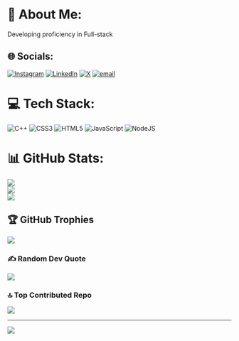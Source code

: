 # 💫 About Me:
Developing proficiency in Full-stack


## 🌐 Socials:
[![Instagram](https://img.shields.io/badge/Instagram-%23E4405F.svg?logo=Instagram&logoColor=white)](https://instagram.com/https://www.instagram.com/soumyo_o/) [![LinkedIn](https://img.shields.io/badge/LinkedIn-%230077B5.svg?logo=linkedin&logoColor=white)](https://linkedin.com/in/https://www.linkedin.com/in/soumyojitchoudhury/) [![X](https://img.shields.io/badge/X-black.svg?logo=X&logoColor=white)](https://x.com/https://x.com/soumyo_o) [![email](https://img.shields.io/badge/Email-D14836?logo=gmail&logoColor=white)](mailto:soumyoocontact@gmail.com) 

# 💻 Tech Stack:
![C++](https://img.shields.io/badge/c++-%2300599C.svg?style=for-the-badge&logo=c%2B%2B&logoColor=white) ![CSS3](https://img.shields.io/badge/css3-%231572B6.svg?style=for-the-badge&logo=css3&logoColor=white) ![HTML5](https://img.shields.io/badge/html5-%23E34F26.svg?style=for-the-badge&logo=html5&logoColor=white) ![JavaScript](https://img.shields.io/badge/javascript-%23323330.svg?style=for-the-badge&logo=javascript&logoColor=%23F7DF1E) ![NodeJS](https://img.shields.io/badge/node.js-6DA55F?style=for-the-badge&logo=node.js&logoColor=white)
# 📊 GitHub Stats:
![](https://github-readme-stats.vercel.app/api?username=soumyoo&theme=dark&hide_border=false&include_all_commits=false&count_private=false)<br/>
![](https://nirzak-streak-stats.vercel.app/?user=soumyoo&theme=dark&hide_border=false)<br/>
![](https://github-readme-stats.vercel.app/api/top-langs/?username=soumyoo&theme=dark&hide_border=false&include_all_commits=false&count_private=false&layout=compact)

## 🏆 GitHub Trophies
![](https://github-profile-trophy.vercel.app/?username=soumyoo&theme=radical&no-frame=false&no-bg=true&margin-w=4)

### ✍️ Random Dev Quote
![](https://quotes-github-readme.vercel.app/api?type=horizontal&theme=radical)

### 🔝 Top Contributed Repo
![](https://github-contributor-stats.vercel.app/api?username=soumyoo&limit=5&theme=dark&combine_all_yearly_contributions=true)

---
[![](https://visitcount.itsvg.in/api?id=soumyoo&icon=0&color=0)](https://visitcount.itsvg.in)
